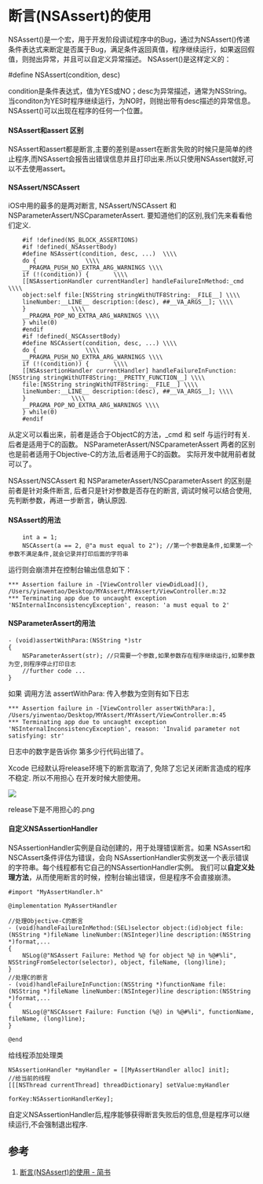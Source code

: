 
# 断言(NSAssert)的使用


NSAssert()是一个宏，用于开发阶段调试程序中的Bug，通过为NSAssert()传递条件表达式来断定是否属于Bug，满足条件返回真值，程序继续运行，如果返回假值，则抛出异常，并且可以自定义异常描述。
NSAssert()是这样定义的：


#define NSAssert(condition, desc)

condition是条件表达式，值为YES或NO；desc为异常描述，通常为NSString。当conditon为YES时程序继续运行，为NO时，则抛出带有desc描述的异常信息。NSAssert()可以出现在程序的任何一个位置。

#### NSAssert和assert 区别

NSAssert和assert都是断言,主要的差别是assert在断言失败的时候只是简单的终止程序,而NSAssert会报告出错误信息并且打印出来.所以只使用NSAssert就好,可以不去使用assert。

#### NSAssert/NSCAssert

iOS中用的最多的是两对断言, NSAssert/NSCAssert 和 NSParameterAssert/NSCparameterAssert. 要知道他们的区别,我们先来看看他们定义.

```
    #if !defined(NS_BLOCK_ASSERTIONS)
    #if !defined(_NSAssertBody)
    #define NSAssert(condition, desc, ...)  \\\\
    do {              \\\\
    __PRAGMA_PUSH_NO_EXTRA_ARG_WARNINGS \\\\
    if (!(condition)) {       \\\\
    [[NSAssertionHandler currentHandler] handleFailureInMethod:_cmd \\\\
    object:self file:[NSString stringWithUTF8String:__FILE__] \\\\
    lineNumber:__LINE__ description:(desc), ##__VA_ARGS__]; \\\\
    }             \\\\
    __PRAGMA_POP_NO_EXTRA_ARG_WARNINGS \\\\
    } while(0)
    #endif
    #if !defined(_NSCAssertBody)
    #define NSCAssert(condition, desc, ...) \\\\
    do {              \\\\
    __PRAGMA_PUSH_NO_EXTRA_ARG_WARNINGS \\\\
    if (!(condition)) {       \\\\
    [[NSAssertionHandler currentHandler] handleFailureInFunction:[NSString stringWithUTF8String:__PRETTY_FUNCTION__] \\\\
    file:[NSString stringWithUTF8String:__FILE__] \\\\
    lineNumber:__LINE__ description:(desc), ##__VA_ARGS__]; \\\\
    }             \\\\
    __PRAGMA_POP_NO_EXTRA_ARG_WARNINGS \\\\
    } while(0)
    #endif

```

从定义可以看出来，前者是适合于ObjectC的方法，_cmd 和 self 与运行时有关. 后者是适用于C的函数。
NSParameterAssert/NSCparameterAssert 两者的区别也是前者适用于Objective-C的方法,后者适用于C的函数。
实际开发中就用前者就可以了。

NSAssert/NSCAssert 和 NSParameterAssert/NSCparameterAssert 的区别是前者是针对条件断言, 后者只是针对参数是否存在的断言, 调试时候可以结合使用,先判断参数，再进一步断言，确认原因.

#### NSAssert的用法

```
    int a = 1;
    NSCAssert(a == 2, @"a must equal to 2"); //第一个参数是条件,如果第一个参数不满足条件,就会记录并打印后面的字符串

```

运行则会崩溃并在控制台输出信息如下：

```
*** Assertion failure in -[ViewController viewDidLoad](), /Users/yinwentao/Desktop/MYAssert/MYAssert/ViewController.m:32
*** Terminating app due to uncaught exception 'NSInternalInconsistencyException', reason: 'a must equal to 2'

```

#### NSParameterAssert的用法

```
- (void)assertWithPara:(NSString *)str
{
    NSParameterAssert(str); //只需要一个参数,如果参数存在程序继续运行,如果参数为空,则程序停止打印日志
    //further code ...
}

```

如果 调用方法 assertWithPara: 传入参数为空则有如下日志

```
*** Assertion failure in -[ViewController assertWithPara:], /Users/yinwentao/Desktop/MYAssert/MYAssert/ViewController.m:45
*** Terminating app due to uncaught exception 'NSInternalInconsistencyException', reason: 'Invalid parameter not satisfying: str'

```

日志中的数字是告诉你 第多少行代码出错了。

Xcode 已经默认将release环境下的断言取消了, 免除了忘记关闭断言造成的程序不稳定. 所以不用担心 在开发时候大胆使用。

![](http://pic-mike.oss-cn-hongkong.aliyuncs.com/qiniu/124331.jpg)

release下是不用担心的.png

#### 自定义NSAssertionHandler

NSAssertionHandler实例是自动创建的，用于处理错误断言。如果 NSAssert和NSCAssert条件评估为错误，会向 NSAssertionHandler实例发送一个表示错误的字符串。每个线程都有它自己的NSAssertionHandler实例。
我们可以**自定义处理方法**，从而使用断言的时候，控制台输出错误，但是程序不会直接崩溃。

```
#import "MyAssertHandler.h"

@implementation MyAssertHandler

//处理Objective-C的断言
- (void)handleFailureInMethod:(SEL)selector object:(id)object file:(NSString *)fileName lineNumber:(NSInteger)line description:(NSString *)format,...
{
    NSLog(@"NSAssert Failure: Method %@ for object %@ in %@#%li", NSStringFromSelector(selector), object, fileName, (long)line);
}
//处理C的断言
- (void)handleFailureInFunction:(NSString *)functionName file:(NSString *)fileName lineNumber:(NSInteger)line description:(NSString *)format,...
{
    NSLog(@"NSCAssert Failure: Function (%@) in %@#%li", functionName, fileName, (long)line);
}

@end

```

给线程添加处理类

```
NSAssertionHandler *myHandler = [[MyAssertHandler alloc] init];
//给当前的线程
[[[NSThread currentThread] threadDictionary] setValue:myHandler
                                               forKey:NSAssertionHandlerKey];

```

自定义NSAssertionHandler后,程序能够获得断言失败后的信息,但是程序可以继续运行,不会强制退出程序.

## 参考

1. [断言(NSAssert)的使用 - 简书](https://www.jianshu.com/p/6e444981ab45)
